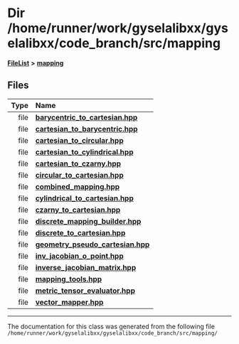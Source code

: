 

# Dir /home/runner/work/gyselalibxx/gyselalibxx/code\_branch/src/mapping



[**FileList**](files.md) **>** [**mapping**](dir_5300298560c4bf255ab9f36681603d89.md)












## Files

| Type | Name |
| ---: | :--- |
| file | [**barycentric\_to\_cartesian.hpp**](barycentric__to__cartesian_8hpp.md) <br> |
| file | [**cartesian\_to\_barycentric.hpp**](cartesian__to__barycentric_8hpp.md) <br> |
| file | [**cartesian\_to\_circular.hpp**](cartesian__to__circular_8hpp.md) <br> |
| file | [**cartesian\_to\_cylindrical.hpp**](cartesian__to__cylindrical_8hpp.md) <br> |
| file | [**cartesian\_to\_czarny.hpp**](cartesian__to__czarny_8hpp.md) <br> |
| file | [**circular\_to\_cartesian.hpp**](circular__to__cartesian_8hpp.md) <br> |
| file | [**combined\_mapping.hpp**](combined__mapping_8hpp.md) <br> |
| file | [**cylindrical\_to\_cartesian.hpp**](cylindrical__to__cartesian_8hpp.md) <br> |
| file | [**czarny\_to\_cartesian.hpp**](czarny__to__cartesian_8hpp.md) <br> |
| file | [**discrete\_mapping\_builder.hpp**](discrete__mapping__builder_8hpp.md) <br> |
| file | [**discrete\_to\_cartesian.hpp**](discrete__to__cartesian_8hpp.md) <br> |
| file | [**geometry\_pseudo\_cartesian.hpp**](geometry__pseudo__cartesian_8hpp.md) <br> |
| file | [**inv\_jacobian\_o\_point.hpp**](inv__jacobian__o__point_8hpp.md) <br> |
| file | [**inverse\_jacobian\_matrix.hpp**](inverse__jacobian__matrix_8hpp.md) <br> |
| file | [**mapping\_tools.hpp**](mapping__tools_8hpp.md) <br> |
| file | [**metric\_tensor\_evaluator.hpp**](metric__tensor__evaluator_8hpp.md) <br> |
| file | [**vector\_mapper.hpp**](vector__mapper_8hpp.md) <br> |



























































------------------------------
The documentation for this class was generated from the following file `/home/runner/work/gyselalibxx/gyselalibxx/code_branch/src/mapping/`

